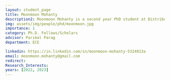 ```yaml
---
layout: student_page
title: Moonmoon Mohanty
description2: Moonmoon Mohanty is a second year PhD student at Distributed Systems Lab, in the Department of Electrical Communication Engineering, Indian Institute of Science, Bangalore. She completed her B.Tech. in Electronics and Communication Engineering from C.V.Raman College of Engineering, Odisha in 2009 and her M. Tech in Electrical and Computer Engineering from Ajou University, South Korea in 2017. She was working as a Transmission optimisation engineer at Nokia Siemens Networks from 2010 - 2012 and then switched to network management as L1 engineer, Network operations center at CompuCom. Her areas of interest are stochastic modelling and network management. She is currently working on data driven load balancing in data center networks. Her research focuses on finding optimal scheduling policies, studying network telemetry used in data center networks and using the data to perform load balancing in data center networks.
img: assets/img/people/phd/moonmoon.jpg
importance: 1
category: Ph.D. Fellows/Scholars 
advisor: Parimal Parag
department: ECE

linkedin: https://in.linkedin.com/in/moonmoon-mohanty-5324013a
email: moonmoon.mohanty@gmail.com
redirect: 
Research_Interests:
years: [2022, 2023]
---
```


